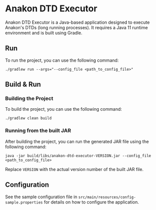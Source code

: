 # Anakon DTD Executor

Anakon DTD Executor is a Java-based application designed to execute Anakon's DTDs (long running processes).
It requires a Java 11 runtime environment and is built using Gradle.


## Run
To run the project, you can use the following command:

```shell
./gradlew run --args="--config_file <path_to_config_file>"
```

## Build & Run
### Building the Project
To build the project, you can use the following command:
```shell
./gradlew clean build
```

### Running from the built JAR
After building the project, you can run the generated JAR file using the following command:
```shell
java -jar build/libs/anakon-dtd-executor-VERSION.jar --config_file <path_to_config_file>
``` 
Replace `VERSION` with the actual version number of the built JAR file.

## Configuration
See the sample configuration file in `src/main/resources/config-sample.properties` for details on how to configure the application.






